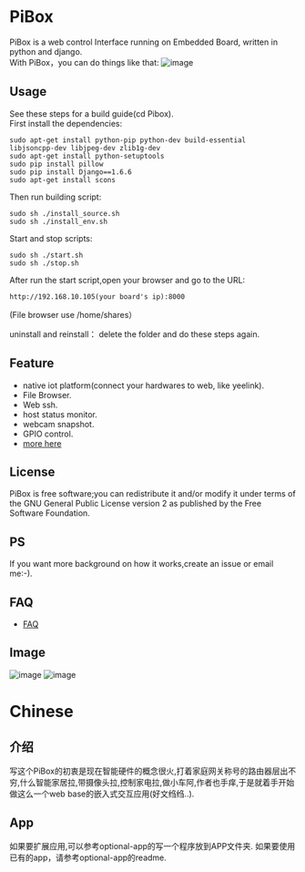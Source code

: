 # PiBox #
PiBox is a web control Interface running on Embedded Board, written in python and django.<br>
With PiBox，you can do things like that:
![image](http://www.iotwrt.com/jpg/pb1.png)
## Usage 
See these steps for a  build guide(cd Pibox).<br>
First install the dependencies:

    sudo apt-get install python-pip python-dev build-essential  libjsoncpp-dev libjpeg-dev zlib1g-dev
    sudo apt-get install python-setuptools
    sudo pip install pillow
    sudo pip install Django==1.6.6
    sudo apt-get install scons

Then run building script:

    sudo sh ./install_source.sh
    sudo sh ./install_env.sh
Start and stop scripts:

    sudo sh ./start.sh 
    sudo sh ./stop.sh

After run the start script,open your browser and go to the URL:

    http://192.168.10.105(your board's ip):8000
(File browser use /home/shares）

uninstall and reinstall：
    delete the folder and do these steps again.

## Feature
* native iot platform(connect your hardwares to web, like yeelink).
* File Browser.
* Web ssh.
* host status monitor.
* webcam snapshot.
* GPIO control.
* [more here](https://github.com/wzyy2/PiBox/wiki/Feature)

## License 
PiBox is free software;you can redistribute it and/or modify it under terms of the GNU General Public License version 2 as published by the Free Software Foundation.

## PS
If you want more background on how it works,create an issue or email me:-).

## FAQ 
* [FAQ](https://github.com/wzyy2/PiBox/wiki/FAQ)



## Image 
![image](http://www.iotwrt.com/jpg/pb2.jpg)
![image](http://www.iotwrt.com/jpg/pb3.jpg)

# Chinese #
## 介绍 
写这个PiBox的初衷是现在智能硬件的概念很火,打着家庭网关称号的路由器层出不穷,什么智能家居拉,带摄像头拉,控制家电拉,做小车阿,作者也手痒,于是就着手开始做这么一个web base的嵌入式交互应用(好文绉绉..).
## App 
如果要扩展应用,可以参考optional-app的写一个程序放到APP文件夹.
如果要使用已有的app，请参考optional-app的readme.